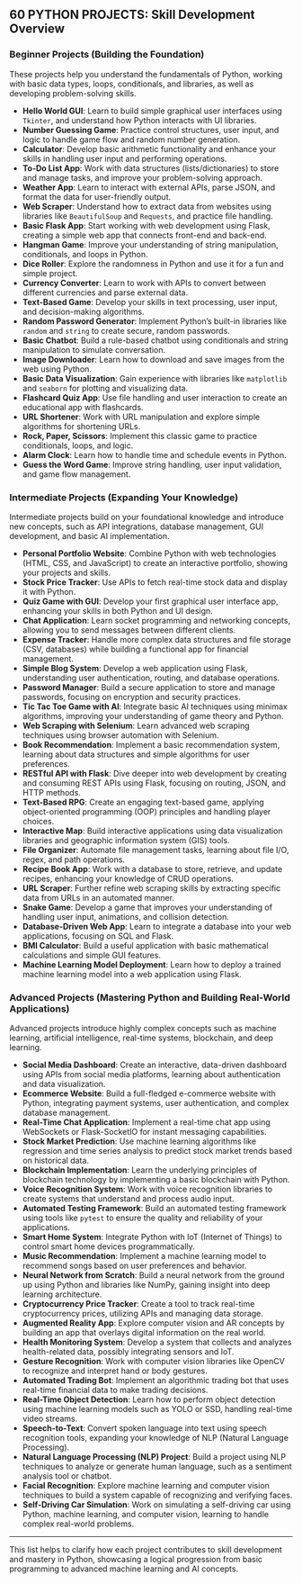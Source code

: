 ## 60 PYTHON PROJECTS: Skill Development Overview

### Beginner Projects (Building the Foundation)

These projects help you understand the fundamentals of Python, working with basic data types, loops, conditionals, and libraries, as well as developing problem-solving skills.

- **Hello World GUI**: Learn to build simple graphical user interfaces using `Tkinter`, and understand how Python interacts with UI libraries.
- **Number Guessing Game**: Practice control structures, user input, and logic to handle game flow and random number generation.
- **Calculator**: Develop basic arithmetic functionality and enhance your skills in handling user input and performing operations.
- **To-Do List App**: Work with data structures (lists/dictionaries) to store and manage tasks, and improve your problem-solving approach.
- **Weather App**: Learn to interact with external APIs, parse JSON, and format the data for user-friendly output.
- **Web Scraper**: Understand how to extract data from websites using libraries like `BeautifulSoup` and `Requests`, and practice file handling.
- **Basic Flask App**: Start working with web development using Flask, creating a simple web app that connects front-end and back-end.
- **Hangman Game**: Improve your understanding of string manipulation, conditionals, and loops in Python.
- **Dice Roller**: Explore the randomness in Python and use it for a fun and simple project.
- **Currency Converter**: Learn to work with APIs to convert between different currencies and parse external data.
- **Text-Based Game**: Develop your skills in text processing, user input, and decision-making algorithms.
- **Random Password Generator**: Implement Python’s built-in libraries like `random` and `string` to create secure, random passwords.
- **Basic Chatbot**: Build a rule-based chatbot using conditionals and string manipulation to simulate conversation.
- **Image Downloader**: Learn how to download and save images from the web using Python.
- **Basic Data Visualization**: Gain experience with libraries like `matplotlib` and `seaborn` for plotting and visualizing data.
- **Flashcard Quiz App**: Use file handling and user interaction to create an educational app with flashcards.
- **URL Shortener**: Work with URL manipulation and explore simple algorithms for shortening URLs.
- **Rock, Paper, Scissors**: Implement this classic game to practice conditionals, loops, and logic.
- **Alarm Clock**: Learn how to handle time and schedule events in Python.
- **Guess the Word Game**: Improve string handling, user input validation, and game flow management.

### Intermediate Projects (Expanding Your Knowledge)

Intermediate projects build on your foundational knowledge and introduce new concepts, such as API integrations, database management, GUI development, and basic AI implementation.

- **Personal Portfolio Website**: Combine Python with web technologies (HTML, CSS, and JavaScript) to create an interactive portfolio, showing your projects and skills.
- **Stock Price Tracker**: Use APIs to fetch real-time stock data and display it with Python.
- **Quiz Game with GUI**: Develop your first graphical user interface app, enhancing your skills in both Python and UI design.
- **Chat Application**: Learn socket programming and networking concepts, allowing you to send messages between different clients.
- **Expense Tracker**: Handle more complex data structures and file storage (CSV, databases) while building a functional app for financial management.
- **Simple Blog System**: Develop a web application using Flask, understanding user authentication, routing, and database operations.
- **Password Manager**: Build a secure application to store and manage passwords, focusing on encryption and security practices.
- **Tic Tac Toe Game with AI**: Integrate basic AI techniques using minimax algorithms, improving your understanding of game theory and Python.
- **Web Scraping with Selenium**: Learn advanced web scraping techniques using browser automation with Selenium.
- **Book Recommendation**: Implement a basic recommendation system, learning about data structures and simple algorithms for user preferences.
- **RESTful API with Flask**: Dive deeper into web development by creating and consuming REST APIs using Flask, focusing on routing, JSON, and HTTP methods.
- **Text-Based RPG**: Create an engaging text-based game, applying object-oriented programming (OOP) principles and handling player choices.
- **Interactive Map**: Build interactive applications using data visualization libraries and geographic information system (GIS) tools.
- **File Organizer**: Automate file management tasks, learning about file I/O, regex, and path operations.
- **Recipe Book App**: Work with a database to store, retrieve, and update recipes, enhancing your knowledge of CRUD operations.
- **URL Scraper**: Further refine web scraping skills by extracting specific data from URLs in an automated manner.
- **Snake Game**: Develop a game that improves your understanding of handling user input, animations, and collision detection.
- **Database-Driven Web App**: Learn to integrate a database into your web applications, focusing on SQL and Flask.
- **BMI Calculator**: Build a useful application with basic mathematical calculations and simple GUI features.
- **Machine Learning Model Deployment**: Learn how to deploy a trained machine learning model into a web application using Flask.

### Advanced Projects (Mastering Python and Building Real-World Applications)

Advanced projects introduce highly complex concepts such as machine learning, artificial intelligence, real-time systems, blockchain, and deep learning.

- **Social Media Dashboard**: Create an interactive, data-driven dashboard using APIs from social media platforms, learning about authentication and data visualization.
- **Ecommerce Website**: Build a full-fledged e-commerce website with Python, integrating payment systems, user authentication, and complex database management.
- **Real-Time Chat Application**: Implement a real-time chat app using WebSockets or Flask-SocketIO for instant messaging capabilities.
- **Stock Market Prediction**: Use machine learning algorithms like regression and time series analysis to predict stock market trends based on historical data.
- **Blockchain Implementation**: Learn the underlying principles of blockchain technology by implementing a basic blockchain with Python.
- **Voice Recognition System**: Work with voice recognition libraries to create systems that understand and process audio input.
- **Automated Testing Framework**: Build an automated testing framework using tools like `pytest` to ensure the quality and reliability of your applications.
- **Smart Home System**: Integrate Python with IoT (Internet of Things) to control smart home devices programmatically.
- **Music Recommendation**: Implement a machine learning model to recommend songs based on user preferences and behavior.
- **Neural Network from Scratch**: Build a neural network from the ground up using Python and libraries like NumPy, gaining insight into deep learning architecture.
- **Cryptocurrency Price Tracker**: Create a tool to track real-time cryptocurrency prices, utilizing APIs and managing data storage.
- **Augmented Reality App**: Explore computer vision and AR concepts by building an app that overlays digital information on the real world.
- **Health Monitoring System**: Develop a system that collects and analyzes health-related data, possibly integrating sensors and IoT.
- **Gesture Recognition**: Work with computer vision libraries like OpenCV to recognize and interpret hand or body gestures.
- **Automated Trading Bot**: Implement an algorithmic trading bot that uses real-time financial data to make trading decisions.
- **Real-Time Object Detection**: Learn how to perform object detection using machine learning models such as YOLO or SSD, handling real-time video streams.
- **Speech-to-Text**: Convert spoken language into text using speech recognition tools, expanding your knowledge of NLP (Natural Language Processing).
- **Natural Language Processing (NLP) Project**: Build a project using NLP techniques to analyze or generate human language, such as a sentiment analysis tool or chatbot.
- **Facial Recognition**: Explore machine learning and computer vision techniques to build a system capable of recognizing and verifying faces.
- **Self-Driving Car Simulation**: Work on simulating a self-driving car using Python, machine learning, and computer vision, learning to handle complex real-world problems.

---

This list helps to clarify how each project contributes to skill development and mastery in Python, showcasing a logical progression from basic programming to advanced machine learning and AI concepts.
